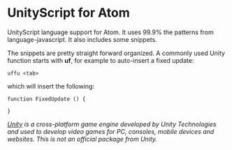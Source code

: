 # UnityScript for Atom

UnityScript language support for Atom. It uses 99.9% the patterns from language-javascript. It also includes some snippets.

The snippets are pretty straight forward organized. A commonly used Unity function starts with **uf**, for example to auto-insert a fixed update:


````
uffu <tab>
````

which will insert the following:

````
function FixedUpdate () {

}
````



*[Unity](https://www.unity3d.com) is a cross-platform game engine developed by Unity Technologies and used to develop video games for PC, consoles, mobile devices and websites. This is not an official package from Unity.*
